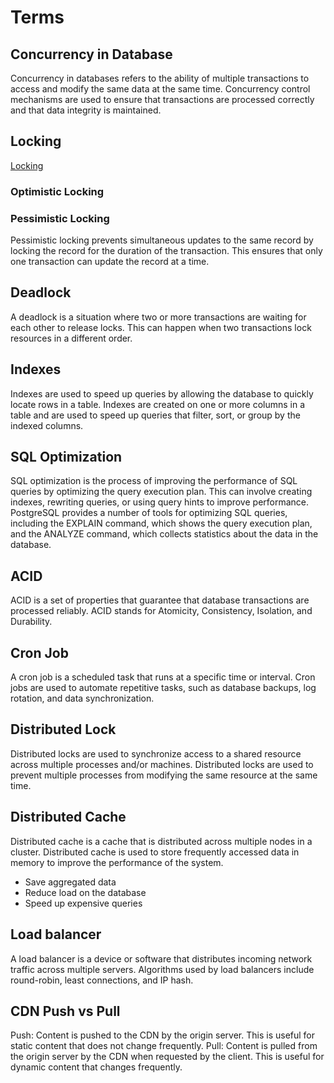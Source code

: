 # Terms

## Concurrency in Database

Concurrency in databases refers to the ability of multiple transactions to access and modify the same data at the same time. Concurrency control mechanisms are used to ensure that transactions are processed correctly and that data integrity is maintained.

## Locking

[Locking](https://hackernoon.com/comparing-optimistic-and-pessimistic-locking-with-go-and-postgresql)

### Optimistic Locking

### Pessimistic Locking

Pessimistic locking prevents simultaneous updates to the same record by locking the record for the duration of the transaction. This ensures that only one transaction can update the record at a time.

## Deadlock

A deadlock is a situation where two or more transactions are waiting for each other to release locks. This can happen when two transactions lock resources in a different order.

## Indexes

Indexes are used to speed up queries by allowing the database to quickly locate rows in a table. Indexes are created on one or more columns in a table and are used to speed up queries that filter, sort, or group by the indexed columns.

## SQL Optimization

SQL optimization is the process of improving the performance of SQL queries by optimizing the query execution plan. This can involve creating indexes, rewriting queries, or using query hints to improve performance.
PostgreSQL provides a number of tools for optimizing SQL queries, including the EXPLAIN command, which shows the query execution plan, and the ANALYZE command, which collects statistics about the data in the database.

## ACID

ACID is a set of properties that guarantee that database transactions are processed reliably. ACID stands for Atomicity, Consistency, Isolation, and Durability.

## Cron Job

A cron job is a scheduled task that runs at a specific time or interval. Cron jobs are used to automate repetitive tasks, such as database backups, log rotation, and data synchronization.

## Distributed Lock

Distributed locks are used to synchronize access to a shared resource across multiple processes and/or machines. Distributed locks are used to prevent multiple processes from modifying the same resource at the same time.

## Distributed Cache

Distributed cache is a cache that is distributed across multiple nodes in a cluster. Distributed cache is used to store frequently accessed data in memory to improve the performance of the system.

- Save aggregated data
- Reduce load on the database
- Speed up expensive queries

## Load balancer

A load balancer is a device or software that distributes incoming network traffic across multiple servers. Algorithms used by load balancers include round-robin, least connections, and IP hash.

## CDN Push vs Pull

Push: Content is pushed to the CDN by the origin server. This is useful for static content that does not change frequently.
Pull: Content is pulled from the origin server by the CDN when requested by the client. This is useful for dynamic content that changes frequently.

## 
